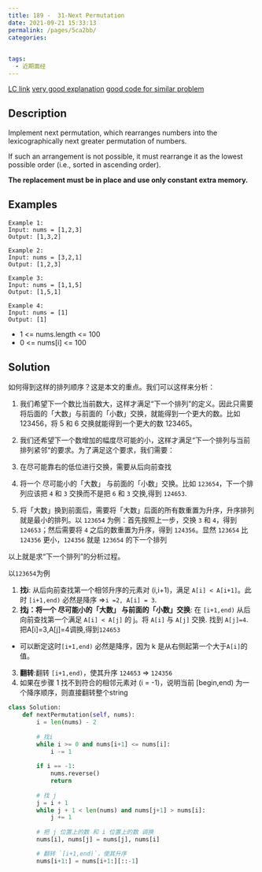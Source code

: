 ```yaml
---
title: 189 -  31-Next Permutation
date: 2021-09-21 15:33:13
permalink: /pages/5ca2bb/
categories:
  

tags:
  - 近期面经
---
```

[LC link](https://leetcode.com/problems/next-permutation/)
[very good explanation](https://leetcode-cn.com/problems/next-permutation/solution/xia-yi-ge-pai-lie-suan-fa-xiang-jie-si-lu-tui-dao-/)
[good code for similar problem](https://leetcode.com/problems/next-greater-element-iii/discuss/983076/Python-O(m)-solution-explained)
## Description
Implement next permutation, which rearranges numbers into the lexicographically next greater permutation of numbers.

If such an arrangement is not possible, it must rearrange it as the lowest possible order (i.e., sorted in ascending order).

**The replacement must be in place and use only constant extra memory.**

 
## Examples
```
Example 1:
Input: nums = [1,2,3]
Output: [1,3,2]

Example 2:
Input: nums = [3,2,1]
Output: [1,2,3]

Example 3:
Input: nums = [1,1,5]
Output: [1,5,1]

Example 4:
Input: nums = [1]
Output: [1]
``` 

- 1 <= nums.length <= 100
- 0 <= nums[i] <= 100

## Solution
如何得到这样的排列顺序？这是本文的重点。我们可以这样来分析：

1. 我们希望下一个数比当前数大，这样才满足“下一个排列”的定义。因此只需要将后面的「大数」与前面的「小数」交换，就能得到一个更大的数。比如 123456，将 5 和 6 交换就能得到一个更大的数 123465。

2. 我们还希望下一个数增加的幅度尽可能的小，这样才满足“下一个排列与当前排列紧邻“的要求。为了满足这个要求，我们需要：
  1. 在尽可能靠右的低位进行交换，需要从后向前查找
  2. 将一个 尽可能小的「大数」 与前面的「小数」交换。比如 `123654`，下一个排列应该把 `4` 和 `3` 交换而不是把 `6` 和 `3` 交换,得到 `124653`.
  3. 将「大数」换到前面后，需要将「大数」后面的所有数重置为升序，升序排列就是最小的排列。以 `123654` 为例：首先按照上一步，交换 `3` 和 `4`，得到 `124653`；然后需要将 `4` 之后的数重置为升序，得到 `124356`。显然 `123654` 比 `124356` 更小，`124356` 就是 `123654` 的下一个排列

以上就是求“下一个排列”的分析过程。


以`123654`为例
1. **找i**: 从后向前查找第一个相邻升序的元素对 (i,i+1)，满足 `A[i] < A[i+1]`。此时 `[i+1,end)` 必然是降序 =>`i =2, A[i] = 3`.
2. **找j：将一个 尽可能小的「大数」 与前面的「小数」交换**: 在 `[i+1,end)` 从后向前查找第一个满足 `A[i] < A[j]` 的 j。将 `A[i]` 与 `A[j]` 交换. 找到 `A[j]=4`. 把A[i]=3,A[j]=4调换,得到`124653`
  - 可以断定这时`[i+1,end)` 必然是降序，因为 k 是从右侧起第一个大于`A[i]`的值。
3. **翻转**:翻转 `[i+1,end)`，使其升序 `124653` => `124356`
4. 如果在步骤 1 找不到符合的相邻元素对 (i = -1)，说明当前 [begin,end) 为一个降序顺序，则直接翻转整个string
```python
class Solution:
    def nextPermutation(self, nums):
        i = len(nums) - 2
        
        # 找i
        while i >= 0 and nums[i+1] <= nums[i]:
            i -= 1
            
        if i == -1: 
            nums.reverse()
            return
        
        # 找 j
        j = i + 1
        while j + 1 < len(nums) and nums[j+1] > nums[i]:
            j += 1
        
        # 把 j 位置上的数 和 i 位置上的数 调换
        nums[i], nums[j] = nums[j], nums[i]

        # 翻转 `[i+1,end)`，使其升序
        nums[i+1:] = nums[i+1:][::-1]
```